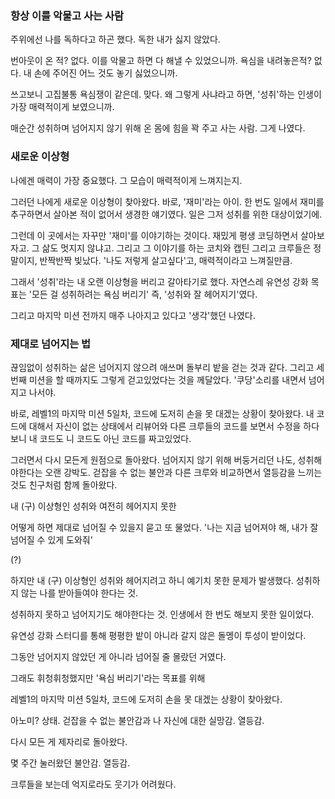 
### 항상 이를 악물고 사는 사람
주위에선 나를 독하다고 하곤 했다. 독한 내가 싫지 않았다.

번아웃이 온 적? 없다.  이를 악물고 하면 다 해낼 수 있었으니까. 욕심을 내려놓은적? 없다. 내 손에 주어진 어느 것도 놓기 싫었으니까.

쓰고보니 고집불통 욕심쟁이 같은데. 맞다. 왜 그렇게 사냐라고 하면, '성취'하는 인생이 가장 매력적이게 보였으니까.

매순간 성취하며 넘어지지 않기 위해 온 몸에 힘을 꽉 주고 사는 사람.  그게 나였다.

### 새로운 이상형

나에겐 매력이 가장 중요했다. 그 모습이 매력적이게 느껴지는지.

그러던 나에게 새로운 이상형이 찾아왔다. 바로, '재미'라는 아이. 한 번도 일에서 재미를 추구하면서 살아본 적이 없어서 생경한 얘기였다. 일은 그저 성취를 위한 대상이었기에.

그런데 이 곳에서는 자꾸만 '재미'를 이야기하는 것이다. 재밌게 평생 코딩하면서 살아보자고. 그 삶도 멋지지 않냐고. 그리고 그 이야기를 하는 코치와 캡틴 그리고 크루들은 정말이지, 반짝반짝 빛났다. '나도 저렇게 살고싶다'고, 매력적이라고 느껴질만큼.

그래서 '성취'라는 내 오랜 이상형을 버리고 갈아타기로 했다. 자연스레 유연성 강화 목표는 '모든 걸 성취하려는 욕심 버리기' 즉, '성취와 잘 헤어지기'였다. 

그리고 마지막 미션 전까지 매주 나아지고 있다고 '생각'했던 나였다.

### 제대로 넘어지는 법

끊임없이 성취하는 삶은 넘어지지 않으려 애쓰며 돌부리 밭을 걷는 것과 같다. 그리고 세번째 미션을 할 때까지도 그렇게 걷고있었다는 것을 께달았다. '쿠당'소리를 내면서 넘어지고 나서야.

바로, 레벨1의 마지막 미션 5일차, 코드에 도저히 손을 못 대겠는 상황이 찾아왔다. 내 코드에 대해서 자신이 없는 상태에서 리뷰어와 다른 크루들의 코드를 보면서 수정을 하다보니 내 코드도 니 코드도 아닌 코드를 짜고있었다.

그러면서 다시 모든게 원점으로 돌아왔다. 넘어지지 않기 위해 버둥거리던 나도, 성취해야한다는 오랜 강박도. 걷잡을 수 없는 불안과 다른 크루와 비교하면서 열등감을 느끼는 것도 친구처럼 함께 돌아왔다.

내 (구) 이상형인 성취와 여전히 헤어지지 못한

어떻게 하면 제대로 넘어질 수 있을지 묻고 또 물었다. 
'나는 지금 넘어져야 해, 내가 잘 넘어질 수 있게 도와줘'


(?)

하지만 내 (구) 이상형인 성취와 헤어지려고 하니 예기치 못한 문제가 발생했다. 성취하지 않는 나를 받아들여야 한다는 것.

성취하지 못하고 넘어지기도 해야한다는 것. 인생에서 한 번도 해보지 못한 일이었다.


유연성 강화 스터디를 통해 평평한 밭이 아니라 갈지 않은 돌멩이 투성이 받이었다.

그동안 넘어지지 않았던 게 아니라 넘어질 줄 몰랐던 거였다.


그래도 휘청휘청했지만 '욕심 버리기'라는 목표를 위해

레벨1의 마지막 미션 5일차, 코드에 도저히 손을 못 대겠는 상황이 찾아왔다.

아노미? 상태. 걷잡을 수 없는 불안감과 나 자신에 대한 실망감. 열등감.


다시 모든 게 제자리로 돌아왔다.

몇 주간 눌러왔던 불안감. 열등감. 


크루들을 보는데 억지로라도 웃기가 어려웠다.
